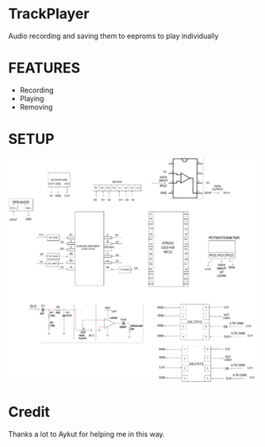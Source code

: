 # TrackPlayer
Audio recording and saving them to eeproms to play individually

# FEATURES
-  Recording
-  Playing
-  Removing

# SETUP
![project setup](https://github.com/pipd0un/TrackPlayer/blob/main/INTRO/intro.png)

# Credit 
Thanks a lot to Aykut for helping me in this way.
